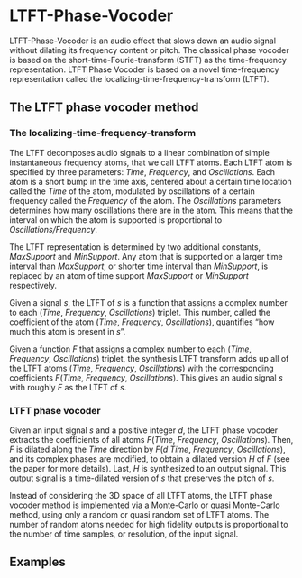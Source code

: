 # LTFT-Phase-Vocoder
LTFT-Phase-Vocoder is an audio effect that slows down an audio signal without dilating its frequency content or pitch.
The classical phase vocoder is based on the short-time-Fourie-transform (STFT) as the time-frequency representation. LTFT Phase Vocoder is based on a novel time-frequency representation called the localizing-time-frequency-transform (LTFT).

## The LTFT phase vocoder method
### The localizing-time-frequency-transform
The LTFT decomposes audio signals to a linear combination of simple instantaneous frequency atoms, that we call LTFT atoms. Each LTFT atom is specified by three parameters: *Time*, *Frequency*, and *Oscillations*. Each atom is a short bump in the time axis, centered about a certain time location called the *Time* of the atom, modulated by oscillations of a certain frequency called the *Frequency* of the atom. The *Oscillations* parameters determines how many oscillations there are in the atom. This means that the interval on which the atom is supported is proportional to *Oscillations/Frequency*. 

The LTFT representation is determined by two additional constants, *MaxSupport* and *MinSupport*. Any atom that is supported on a larger time interval than *MaxSupport*, or shorter time interval than *MinSupport*, is replaced by an atom of time support *MaxSupport* or *MinSupport* respectively.

Given a signal *s*, the LTFT of *s* is a function that assigns a complex number to each (*Time*, *Frequency*, *Oscillations*) triplet. This number, called the coefficient of the atom (*Time*, *Frequency*, *Oscillations*), quantifies “how much this atom is present in *s*”. 

Given a function *F* that assigns a complex number to each (*Time*, *Frequency*, *Oscillations*) triplet, the synthesis LTFT transform adds up all of the LTFT atoms (*Time*, *Frequency*, *Oscillations*)  with the corresponding coefficients *F*(*Time*, *Frequency*, *Oscillations*). This gives an audio signal  *s* with roughly *F* as the LTFT of *s*.


### LTFT phase vocoder
Given an input signal *s* and a positive integer *d*, the LTFT phase vocoder extracts the coefficients of all atoms *F*(*Time*, *Frequency*, *Oscillations*). Then, *F* is dilated along the *Time* direction by *F*(*d Time*, *Frequency*, *Oscillations*), and its complex phases are modified, to obtain a dilated version *H* of *F* (see the paper for more details). Last, *H* is synthesized to an output signal. This output signal is a time-dilated version of *s* that preserves the pitch of *s*. 

Instead of considering the 3D space of all LTFT atoms, the LTFT phase vocoder method is implemented via a Monte-Carlo or quasi Monte-Carlo method, using only a random or quasi random set of LTFT atoms. The number of random atoms needed for high fidelity outputs is proportional to the number of time samples, or resolution, of the input signal.

## Examples

